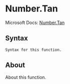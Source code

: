---
---

# Number.Tan

Microsoft Docs: [Number.Tan](https://docs.microsoft.com/en-us/powerquery-m/number-tan)

## Syntax

```
Syntax for this function.
```

## About

About this function.

